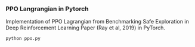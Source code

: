 ### PPO Langrangian in Pytorch 
Implementation of PPO Lagrangian from Benchmarking Safe Exploration in Deep Reinforcement Learning  Paper (Ray et al, 2019) in PyTorch.

```
python ppo.py
```


